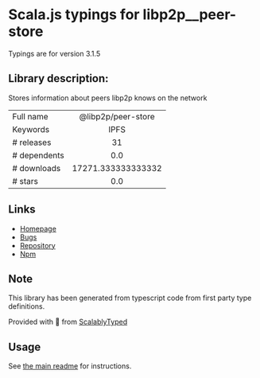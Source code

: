 
# Scala.js typings for libp2p__peer-store

Typings are for version 3.1.5

## Library description:
Stores information about peers libp2p knows on the network

|                    |                 |
| ------------------ | :-------------: |
| Full name          | @libp2p/peer-store |
| Keywords           | IPFS |
| # releases         | 31 |
| # dependents       | 0.0 |
| # downloads        | 17271.333333333332 |
| # stars            | 0.0 |

## Links
- [Homepage](https://github.com/libp2p/js-libp2p-peer-store#readme)
- [Bugs](https://github.com/libp2p/js-libp2p-peer-store/issues)
- [Repository](https://github.com/libp2p/js-libp2p-peer-store)
- [Npm](https://www.npmjs.com/package/%40libp2p%2Fpeer-store)
    


## Note
This library has been generated from typescript code from first party type definitions.

Provided with :purple_heart: from [ScalablyTyped](https://github.com/oyvindberg/ScalablyTyped)

## Usage
See [the main readme](../../readme.md) for instructions.


